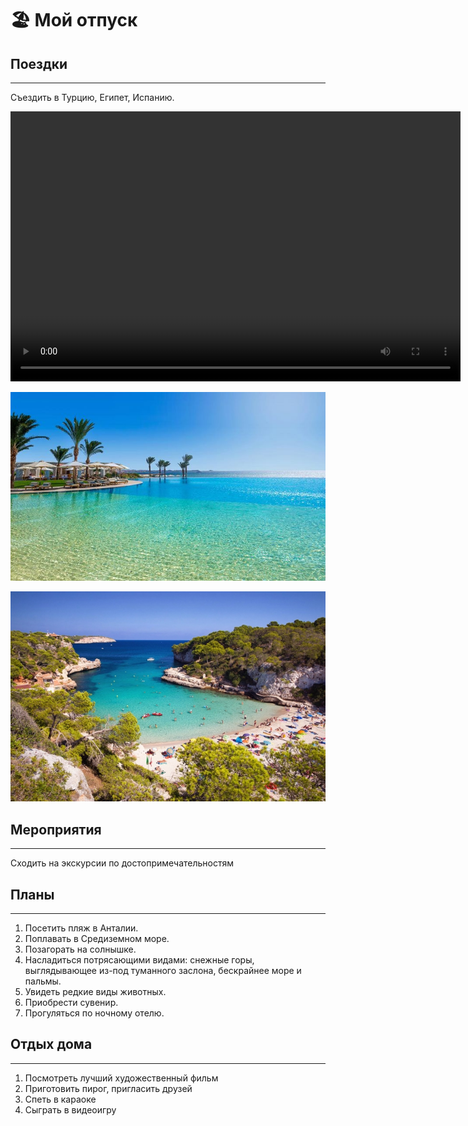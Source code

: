 # 🏖 Мой отпуск

## Поездки
---
Съездить в Турцию, Египет, Испанию.

<video width="720" height="432" controls="controls">
  <source src="Antaly.mov" type="video/mp4">
</video>

![Египет](Egypt.jpg)

![Испания](Spain.jpg)

## Мероприятия
---
Сходить на экскурсии по достопримечательностям

## Планы
---
1. Посетить пляж в Анталии.
2. Поплавать в Средиземном море.
3. Позагорать на солнышке.
4. Насладиться потрясающими видами: снежные горы, выглядывающее из-под туманного заслона, бескрайнее море и пальмы.
5. Увидеть редкие виды животных.
6. Приобрести сувенир.
7. Прогуляться по ночному отелю.


## Отдых дома
---
1. Посмотреть лучший художественный фильм
2. Приготовить пирог, пригласить друзей
3. Спеть в караоке
4. Сыграть в видеоигру
